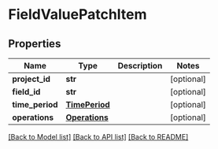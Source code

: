 # FieldValuePatchItem

## Properties
Name | Type | Description | Notes
------------ | ------------- | ------------- | -------------
**project_id** | **str** |  | [optional] 
**field_id** | **str** |  | [optional] 
**time_period** | [**TimePeriod**](TimePeriod.md) |  | [optional] 
**operations** | [**Operations**](Operations.md) |  | [optional] 

[[Back to Model list]](../README.md#documentation-for-models) [[Back to API list]](../README.md#documentation-for-api-endpoints) [[Back to README]](../README.md)


